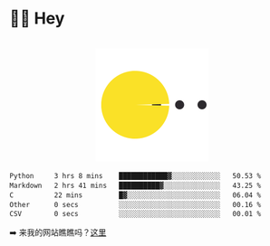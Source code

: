 
# 👋🏻 Hey
<div align="center">
	<br>
	<img src="https://raw.githubusercontent.com/Aniket965/Aniket965/master/pacman.svg?sanitize=true" width="200" height="200">
	<br>
</div>

<!--START_SECTION:waka-->

```txt
Python     3 hrs 8 mins    ████████████▓░░░░░░░░░░░░   50.53 %
Markdown   2 hrs 41 mins   ██████████▓░░░░░░░░░░░░░░   43.25 %
C          22 mins         █▓░░░░░░░░░░░░░░░░░░░░░░░   06.04 %
Other      0 secs          ░░░░░░░░░░░░░░░░░░░░░░░░░   00.16 %
CSV        0 secs          ░░░░░░░░░░░░░░░░░░░░░░░░░   00.01 %
```

<!--END_SECTION:waka-->

 ➡️  来我的网站瞧瞧吗？[这里](https://www.shaolongfei.com)

